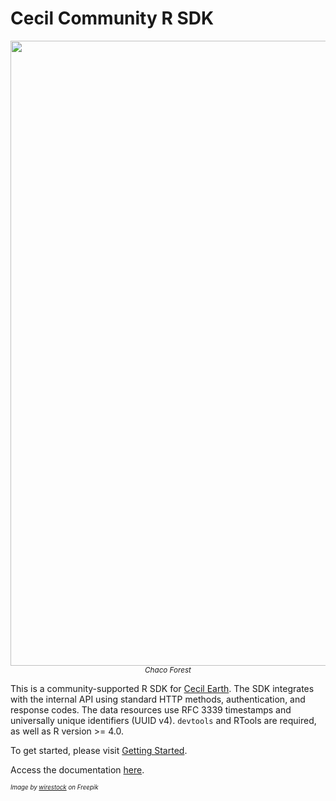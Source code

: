 # Cecil Community R SDK

<p align="center">
  <img src=".github/images/beautiful-view-field-with-small-mountains-short-trees.jpg" 
       alt="Beautiful field with trees" 
       width="1500" height="1000">
  <br>
  <sub><i>Chaco Forest</i></sub>
</p>





This is a community-supported R SDK for [Cecil Earth](https://cecil.earth/). The SDK integrates with the internal API using standard HTTP methods, authentication, and response codes. The data resources use RFC 3339 timestamps and universally unique identifiers (UUID v4). `devtools` and RTools are required, as well as R version >= 4.0.

To get started, please visit [Getting Started](https://www.notion.so/cecil-r-sdk/Getting-started-with-the-R-Community-SDK-296cd8ddb75380bcb6dcd928681eb370).

Access the documentation [here](https://www.notion.so/cecil-r-sdk/R-Community-SDK-296cd8ddb753808f99b9c54e4a7852dd).


<i><sub><small>Image by <a href="https://www.freepik.com/free-photo/beautiful-view-field-with-small-mountains-short-trees_10835702.htm">wirestock</a> on Freepik</small></sub></i>
